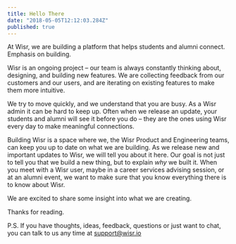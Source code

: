 ```yaml
---
title: Hello There
date: "2018-05-05T12:12:03.284Z"
published: true
---
```


At Wisr, we are building a platform that helps students and alumni connect. Emphasis on building.

Wisr is an ongoing project – our team is always constantly thinking about, designing, and building new features. We are collecting feedback from our customers and our users, and are iterating on existing features to make them more intuitive.

We try to move quickly, and we understand that you are busy. As a Wisr admin it can be hard to keep up. Often when we release an update, your students and alumni will see it before you do – they are the ones using Wisr every day to make meaningful connections.

Building Wisr is a space where we, the Wisr Product and Engineering teams, can keep you up to date on what we are building. As we release new and important updates to Wisr, we will tell you about it here. Our goal is not just to tell you that we build a new thing, but to explain _why_ we built it. When you meet with a Wisr user, maybe in a career services advising session, or at an alumni event, we want to make sure that you know everything there is to know about Wisr.

We are excited to share some insight into what we are creating.

Thanks for reading.

P.S. If you have thoughts, ideas, feedback, questions or just want to chat, you can talk to us any time at <a href="support@wisr.io">support@wisr.io</a>
